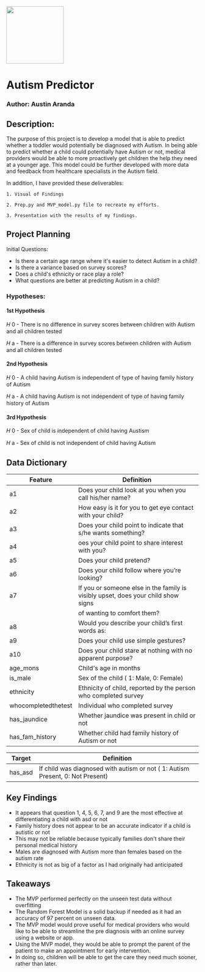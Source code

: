 <img src="https://wallpapercave.com/wp/wp2445825.jpg" width="150">

# Autism Predictor

### Author: Austin Aranda

## Description: 

The purpose of this project is to develop a model that is able to predict whether a toddler would potentially be diagnosed with Autism. In being able to predict whether a child could potentially have Autism or not, medical providers would be able to more proactively get children the help they need at a younger age. This model could be further developed with more data and feedback from healthcare specialists in the Autism field. 

In addition, I have provided these deliverables:

    1. Visual of Findings
    
    2. Prep.py and MVP_model.py file to recreate my efforts.
    
    3. Presentation with the results of my findings.

## Project Planning

Initial Questions:
- Is there a certain age range where it's easier to detect Autism in a child?
- Is there a variance based on survey scores?
- Does a child's ethnicity or race play a role?
- What questions are better at predicting Autism in a child?


### Hypotheses:

#### 1st Hypothesis

𝐻 0 - There is no difference in survey scores between children with Autism and all children tested

𝐻 a - There is a difference in survey scores between children with Autism and all children tested

#### 2nd Hypothesis

𝐻 0 - A child having Autism is independent of type of having family history of Autism

𝐻 a - A child having Autism is not independent of type of having family history of Autism

#### 3rd Hypothesis

𝐻 0 - Sex of child is independent of child having Austism

𝐻 a - Sex of child is not independent of child having Autism


## Data Dictionary

| Feature | Definition |
| --- | --- |
| a1 | Does your child look at you when you call his/her name? |
| a2 | How easy is it for you to get eye contact with your child?  |
| a3 | Does your child point to indicate that s/he wants something? |
| a4 | oes your child point to share interest with you? |
| a5 | Does your child pretend? |
| a6 | Does your child follow where you’re looking?  |
| a7 | If you or someone else in the family is visibly upset, does your child show signs 
|    | of wanting to comfort them? |
| a8 | Would you describe your child’s first words as: |
| a9 | Does your child use simple gestures? |
| a10 | Does your child stare at nothing with no apparent purpose? |
| age_mons | Child's age in months |
| is_male | Sex of the child ( 1: Male, 0: Female) |
| ethnicity | Ethnicity of child, reported by the person who completed survey |
| whocompletedthetest | Individual who completed survey |
| has_jaundice | Whether jaundice was present in child or not |
| has_fam_history | Whether child had family history of Autism or not |

| Target | Definition |
| --- | --- |
| has_asd | If child was diagnosed with autism or not ( 1: Autism Present, 0: Not Present)|


## Key Findings

- It appears that question 1, 4, 5, 6, 7, and 9 are the most effective at differentiating a child with asd or not
- Family history does not appear to be an accurate indicator if a child is autistic or not
- This may not be reliable because typically families don't share their personal medical history
- Males are diagnosed with Autism more than females based on the autism rate
- Ethnicity is not as big of a factor as I had originally had anticipated

## Takeaways

- The MVP performed perfectly on the unseen test data without overfitting
- The Random Forest Model is a solid backup if needed as it had an accuracy of 97 percent on unseen data.
- The MVP model would prove useful for medical providers who would like to be able to streamline the pre diagnosis with an online survey using a website or app.
- Using the MVP model, they would be able to prompt the parent of the patient to make an appointment for early intervention.
- In doing so, children will be able to get the care they need much sooner, rather than later.
